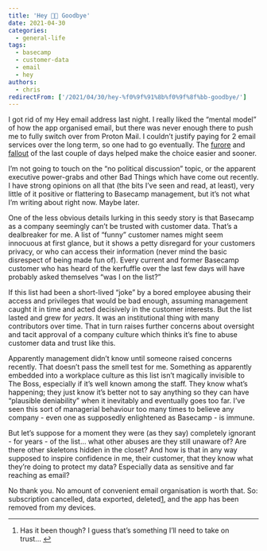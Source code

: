 ```yaml
---
title: 'Hey 👋🏻 Goodbye'
date: 2021-04-30
categories:
  - general-life
tags:
  - basecamp
  - customer-data
  - email
  - hey
authors:
  - chris
redirectFrom: ['/2021/04/30/hey-%f0%9f%91%8b%f0%9f%8f%bb-goodbye/']
---
```


I got rid of my Hey email address last night. I really liked the “mental model” of how the app organised email, but there was never enough there to push me to fully switch over from Proton Mail. I couldn’t justify paying for 2 email services over the long term, so one had to go eventually. The [furore](https://www.theverge.com/2021/4/27/22406673/basecamp-political-speech-policy-controversy) and [fallout](https://janeyang.org/2021/04/27/an-open-letter-to-jason-and-david/) of the last couple of days helped make the choice easier and sooner.

I’m not going to touch on the “no political discussion” topic, or the apparent executive power-grabs and other Bad Things which have come out recently. I have strong opinions on all that (the bits I’ve seen and read, at least), very little of it positive or flattering to Basecamp management, but it’s not what I’m writing about right now. Maybe later.

One of the less obvious details lurking in this seedy story is that Basecamp as a company seemingly can’t be trusted with customer data. That’s a dealbreaker for me. A list of “funny” customer names might seem innocuous at first glance, but it shows a petty disregard for your customers privacy, or who can access their information (never mind the basic disrespect of being made fun of). Every current and former Basecamp customer who has heard of the kerfuffle over the last few days will have probably asked themselves “was I on the list?”

If this list had been a short-lived “joke” by a bored employee abusing their access and privileges that would be bad enough, assuming management caught it in time and acted decisively in the customer interests. But the list lasted and grew for _years_. It was an institutional thing with many contributors over time. That in turn raises further concerns about oversight and tacit approval of a company culture which thinks it’s fine to abuse customer data and trust like this.

Apparently management didn’t know until someone raised concerns recently. That doesn’t pass the smell test for me. Something as apparently embedded into a workplace culture as this list isn’t magically invisible to The Boss, especially if it’s well known among the staff. They know what’s happening; they just know it’s better not to say anything so they can have “plausible deniability” when it inevitably and eventually goes too far. I’ve seen this sort of managerial behaviour too many times to believe any company - even one as supposedly enlightened as Basecamp - is immune.

But let’s suppose for a moment they were (as they say) completely ignorant - for years - of the list… what other abuses are they still unaware of? Are there other skeletons hidden in the closet? And how is that in any way supposed to inspire confidence in me, their customer, that they know what they’re doing to protect my data? Especially data as sensitive and far reaching as email?

No thank you. No amount of convenient email organisation is worth that. So: subscription cancelled, data exported, deleted[1](#fn1), and the app has been removed from my devices.

---

1. Has it been though? I guess that’s something I’ll need to take on trust… [↩](#fnref1)
